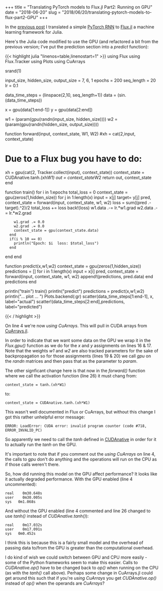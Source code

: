 +++
title = "Translating PyTorch models to Flux.jl Part2: Running on GPU"
date  = "2018-06-20"
slug  = "2018/06/20/translating-pytorch-models-to-flux-part2-GPU"
+++

In the [previous post](https://philtomson.github.io/blog/2018-06-15-translating-pytorch-models-to-flux.jl-part1-rnn/) I translated a simple [PyTorch RNN](https://www.cpuheater.com/deep-learning/introduction-to-recurrent-neural-networks-in-pytorch/) to [Flux.jl](http://fluxml.ai/Flux.jl/stable/) a machine learning framework for Julia.

Here's the Julia code modified to use the GPU (and refactored a bit from the previous version; I've put the prediction section into a *predict* function):

{{< highlight julia "linenos=table,linenostart=1" >}}
using Flux
using Flux.Tracker
using Plots
using CuArrays

srand(1)

input_size, hidden_size, output_size = 7, 6, 1
epochs = 200
seq_length = 20
lr = 0.1

data_time_steps = (linspace(2,10, seq_length+1))
data = (sin.(data_time_steps))

x = gpu(data[1:end-1])
y = gpu(data[2:end])

w1 = (param(gpu(randn(input_size,  hidden_size))))
w2 = (param(gpu(randn(hidden_size, output_size))))

function forward(input, context_state, W1, W2)
   #xh = cat(2,input, context_state) 
   #  Due to a Flux bug you have to do:
   xh = gpu(cat(2, Tracker.collect(input), context_state))
   context_state = CUDAnative.tanh.(xh*W1)
   out = context_state*W2
   return out, context_state
end

function train() 
   for i in 1:epochs
      total_loss = 0
      context_state = gpu(zeros(1,hidden_size))
      for j in 1:length(x)
        input = x[j]
        target= y[j]
        pred, context_state = forward(input, context_state, w1, w2)
        loss = sum((pred .- target).^2)/2
        total_loss += loss
        back!(loss)
        w1.data .-= lr.*w1.grad
        w2.data .-= lr.*w2.grad

        w1.grad .= 0.0
        w2.grad .= 0.0 
        context_state = gpu(context_state.data) 
      end
      if(i % 10 == 0)
        println("Epoch: $i  loss: $total_loss")
      end
   end
end

function predict(x,w1,w2)
   context_state = gpu(zeros(1,hidden_size))
   predictions = []
   for i in 1:length(x)
     input = x[i]
     pred, context_state = forward(input, context_state, w1, w2)
     append!(predictions, pred.data)
   end
   predictions
end

println("train")
train()
println("predict")
predictions = predict(x,w1,w2)
println("... plot ... ")
Plots.backend(:gr)
scatter(data_time_steps[1:end-1], x, label="actual")
scatter!(data_time_steps[2:end],predictions, label="predicted")

{{< / highlight >}}

On line 4 we're now *using CuArrays*. This will pull in CUDA arrays from [CuArrays.jl](https://github.com/JuliaGPU/CuArrays.jl).

In order to indicate that we want some data on the GPU we wrap it in the *Flux.gpu()* function as we do for the *x* and *y* assignments on lines 16 & 17. Note that the weights *w1* and *w2* are also tracked parameters for the sake of backpropagation so for those assignments (lines 19 & 20) we call *gpu* on the *randn* matrices and then pass that as the parameter to *param*.

The other signficant change here is that now in the *forward()* function where we call the activation function (line 26) it must chang from:

    context_state = tanh.(xh*W1)

to:


    context_state = CUDAnative.tanh.(xh*W1)

This wasn't well documented in Flux or CuArrays, but without this change I got this rather unhelpful error message:

    ERROR: LoadError: CUDA error: invalid program counter (code #718, ERROR_INVALID_PC)
 

So apparently we need to call the *tanh* defined in [CUDAnative](https://github.com/JuliaGPU/CUDAnative.jl) in order for it to actually run the *tanh* on the GPU.

It's important to note that if you comment out the *using CuArrays* on line 4, the calls to *gpu* don't do anything and the operations will run on the CPU as if those calls weren't there. 

So, how did running this model on the GPU affect performance? It looks like it actually degraded performance. With the GPU enabled (line 4 uncommented):

    real	0m30.648s
    user	0m30.005s
    sys	  0m1.068s

And without the GPU enabled (line 4 commented and line 26 changed to use *tanh()* instead of *CUDAnative.tanh()*):

    real	0m17.032s
    user	0m17.091s
    sys	  0m0.452s

I think this is because this is a fairly small model and the overhead of passing data to/from the GPU is greater than the computational overhead.

I do kind of wish we could switch between GPU and CPU more easily - some of the Python frameworks seem to make this easier. Calls to *CUDAnative.op()* have to be changed back to *op()* when running on the CPU (as with the *tanh()* call above). Perhaps some change in CuArrays.jl could get around this such that if you're *using CuArrays* you get *CUDAnative.op()* instead of *op()* when the operands are *CuArrays*?

    

